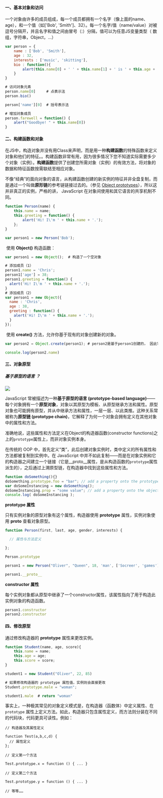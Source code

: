 #### 一、基本对象和访问

一个对象由许多的成员组成，每一个成员都拥有一个名字（像上面的name、age），和一个值（如['Bob', 'Smith']、32）。每一个名字/值（name/value）对被逗号分隔开，并且名字和值之间由冒号（:）分隔，值可以为任意JS变量类型（ 数组，字符串，Object，...）

```javascript
var person = {
    name : ['Bob', 'Smith'],
    age : 32,
    interests : ['music', 'skitting'],
    bio : function(){
        alert(this.name[0] + ' ' + this.name[1] + ' is ' + this.age + ' years old. He likes ' + this.interests[0] + ' and ' + this.interests[1] + '.');
    }
}

# 访问对象元素
person.name[0]     # 点表示法
person.bio()

person['name'][0]  # 括号表示法

# 增加对象成员
person.farewell = function() {
    alert("Goodbye! " + this.name[0])
}
```

#### 二、构建函数和对象

在JS中，构造对象并没有用Class来声明，而是用一种**构建函数**的特殊函数来定义对象和他们的特征。。构建函数非常有用，因为很多情况下您不知道实际需要多少个对象（实例）。**构建函数**提供了创建您所需对象（实例）的有效方法，将对象的数据和特征函数按需联结至相应对象。

不像“经典”的面向对象的语言，从构建函数创建的新实例的特征并非全盘复制，而是通过一个叫做**原形链**的参考链链接过去的。（参见 [Object prototypes](https://developer.mozilla.org/en-US/docs/Learn/JavaScript/Objects/Object_prototypes)），所以这并非真正的实例，严格的讲， JavaScript 在对象间使用和其它语言的共享机制不同。

```javascript
function Person(name) {
    this.name = name;
    this.greeting = function() {
        alert('Hi! I\'m ' + this.name + '.');
    };
}

var person1 = new Person('Bob');
```

​	使用 **Object()** 构造函数：

```javascript
var person1 = new Object();  # 构造了一个空对象

# 添加成员（1）
person1.name = 'Chris';
person1['age'] = 38;
person1.greeting = function() {
  alert('Hi! I\'m ' + this.name + '.');
}
# 添加成员（2）
var person1 = new Object({
  name : 'Chris',
  age : 38,
  greeting : function() {
    alert('Hi! I\'m ' + this.name + '.');
  }
});
```

​	使用 **create()** 方法，允许你基于现有的对象创建新的对象。

```javascript
var person2 = Object.create(person1); # person2是基于person1创建的， 因此它们具有相同的属性和方法

console.log(person2.name)
```

#### 三、对象原型

##### 	基于原型的语言 ？

<img src="MDN-Graphics-person-person-object-2.png">

JavaScript 常被描述为一种**基于原型的语言 (prototype-based language)**——每个对象拥有一个**原型对象**，对象以其原型为模板、从原型继承方法和属性。原型对象也可能拥有原型，并从中继承方法和属性，一层一层、以此类推。这种关系常被称为**原型链 (prototype chain)**，它解释了为何一个对象会拥有定义在其他对象中的属性和方法。

准确地说，这些属性和方法定义在Object的构造器函数(constructor functions)之上的`prototype`属性上，而非对象实例本身。

在传统的 OOP 中，首先定义“类”，此后创建对象实例时，类中定义的所有属性和方法都被复制到实例中。在 JavaScript 中并不如此复制——而是在对象实例和它的构造器之间建立一个链接（它是__proto__属性，是从构造函数的`prototype`属性派生的），之后通过上溯原型链，在构造器中找到这些属性和方法。

```javascript
function doSomething(){}
doSomething.prototype.foo = "bar"; // add a property onto the prototype
var doSomeInstancing = new doSomething();
doSomeInstancing.prop = "some value"; // add a property onto the object
console.log( doSomeInstancing );
```

**prototype 属性**

只有实例对象的原型对象有这个属性，构造器使用 **prototype** 属性，实例对象使用 __proto__ 查看对象原型。

```javascript
function Person(first, last, age, gender, interests) {

  // 属性与方法定义

};

Person.prototype

person1 = new Person("Oliver", "Queen", 18, 'man', ['Socreer', 'games'])

person1.__proto__
```

**constructor 属性**

每个实例对象都从原型中继承了一个constructor属性，该属性指向了用于构造此实例对象的构造函数。

```javascript
person1.constructor
person2.constructor
```

#### 四、修改原型

通过修改构造器的 **prototype** 属性来更改实例。

```javascript
function Student(name, age, score){
    this.name = name;
    this.age = age;
    this.score = score;
}

student1 = new Student("Oliver", 22, 85)

# 如果修改构造器的 prototype 属性值，实例则会直接更改
Student.prototype.male = "woman";

student1.male  # return "woman"
```

事实上，一种极其常见的对象定义模式是，在构造器（函数体）中定义属性、在 `prototype` 属性上定义方法。如此，构造器只包含属性定义，而方法则分装在不同的代码块，代码更具可读性。例如：

```javascipt
// 构造器及其属性定义

function Test(a,b,c,d) {
  // 属性定义
};

// 定义第一个方法

Test.prototype.x = function () { ... }

// 定义第二个方法

Test.prototype.y = function () { ... }

// 等等……
```

















